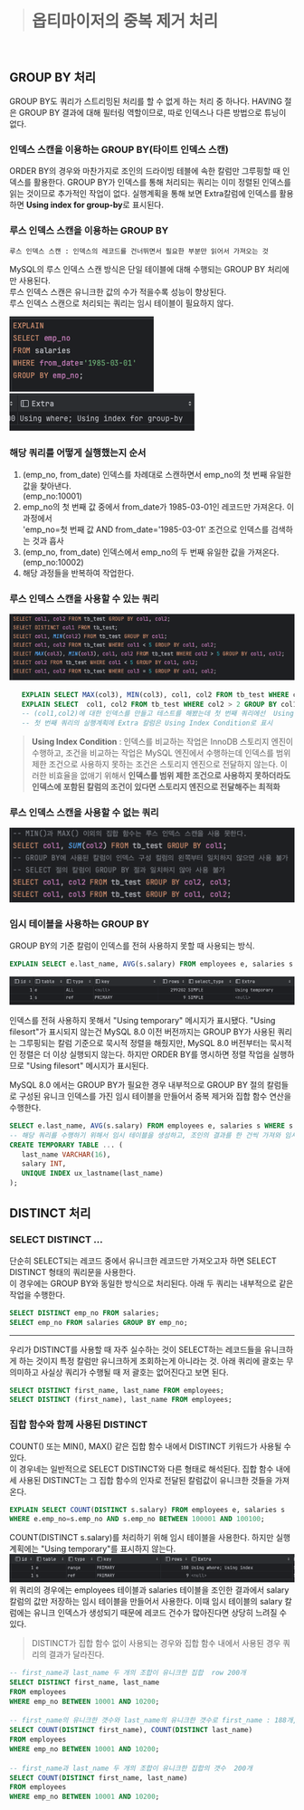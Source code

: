 ># 옵티마이저의 중복 제거 처리
<br>

## GROUP BY 처리
GROUP BY도 쿼리가 스트리밍된 처리를 할 수 없게 하는 처리 중 하나다.
HAVING 절은 GROUP BY 결과에 대해 필터링 역할이므로, 따로 인덱스나 다른 방법으로 튜닝이 없다.

### 인덱스 스캔을 이용하는 GROUP BY(타이트 인덱스 스캔)
ORDER BY의 경우와 마찬가지로 조인의 드라이빙 테블에 속한 칼럼만 그루핑할 때 인덱스를 활용한다.
GROUP BY가 인덱스를 통해 처리되는 쿼리는 이미 정렬된 인덱스를 읽는 것이므로 추가적인 작업이 없다.
실행계획을 통해 보면 Extra칼럼에 인덱스를 활용하면 **Using index for group-by**로 표시된다.

### 루스 인덱스 스캔을 이용하는 GROUP BY
```
루스 인덱스 스캔 : 인덱스의 레코드를 건너뛰면서 필요한 부분만 읽어서 가져오는 것
```
MySQL의 루스 인덱스 스캔 방식은 단일 테이블에 대해 수행되는 GROUP BY 처리에만 사용된다.<br>
루스 인덱스 스캔은 유니크한 값의 수가 적을수록 성능이 향상된다. <br>
루스 인덱스 스캔으로 처리되는 쿼리는 임시 테이블이 필요하지 않다.

![group by 쿼리문](image.png)
![실행계획 결과](image-1.png)

### 해당 쿼리를 어떻게 실행했는지 순서

1. (emp_no, from_date) 인덱스를 차례대로 스캔하면서 emp_no의 첫 번째 유일한 값을 찾아낸다. <br>(emp_no:10001)
2. emp_no의 첫 번째 값 중에서 from_date가 1985-03-01인 레코드만 가져온다. 이 과정에서 <br>
   'emp_no=첫 번째 값 AND from_date='1985-03-01' 조건으로 인덱스를 검색하는 것과 흡사
3. (emp_no, from_date) 인덱스에서 emp_no의 두 번째 유일한 값을 가져온다.(emp_no:10002)
4. 해당 과정들을 반복하여 작업한다.

### 루스 인덱스 스캔을 사용할 수 있는 쿼리
![루스 인덱스 스캔을 사용할 수 있는 쿼리](image-2.png)
```sql
   EXPLAIN SELECT MAX(col3), MIN(col3), col1, col2 FROM tb_test WHERE col2 > 2 GROUP BY col1, col2;
   EXPLAIN SELECT  col1, col2 FROM tb_test WHERE col2 > 2 GROUP BY col1, col2;
   -- (col1,col2)에 대한 인덱스를 만들고 테스트를 해봤는데 첫 번째 쿼리에선  Using index for group-by이 나오지 않음
   -- 첫 번째 쿼리의 실행계획에 Extra 칼럼은 Using Index Condition로 표시 
```
>**Using Index Condition** : 인덱스를 비교하는 작업은 InnoDB 스토리지 엔진이 수행하고, 조건을 비교하는 작업은 MySQL 엔진에서 수행하는데 인덱스를 범위 제한 조건으로 사용하지 못하는 조건은 스토리지 엔진으로 전달하지 않는다. 이러한 비효율을 없애기 위해서 **인덱스를 범위 제한 조건으로 사용하지 못하더라도 인덱스에 포함된 칼럼의 조건이 있다면 스토리지 엔진으로 전달해주는 최적화**

### 루스 인덱스 스캔을 사용할 수 없는 쿼리
![루스 인덱스 스캔을 사용할 수 없는 쿼리](image-3.png)

### 임시 테이블을 사용하는 GROUP BY
GROUP BY의 기준 칼럼이 인덱스를 전혀 사용하지 못할 때 사용되는 방식.
```sql
EXPLAIN SELECT e.last_name, AVG(s.salary) FROM employees e, salaries s WHERE s.emp_no=e.emp_no GROUP BY e.last_name;
```
![임시 테이블을 사용하는 GROUP BY 쿼리 실행 계획](image-4.png)

인덱스를 전혀 사용하지 못해서 "Using temporary" 메시지가 표시됐다.
"Using filesort"가 표시되지 않는건 MySQL 8.0 이전 버전까지는 GROUP BY가 사용된 쿼리는 그루핑되는 칼럼 기준으로 묵시적 정렬을 해줬지만, MySQL 8.0 버전부터는 묵시적인 정렬은 더 이상 실행되지 않는다. 하지만 ORDER BY를 명시하면 정렬 작업을 실행하므로 "Using filesort" 메시지가 표시된다.


MySQL 8.0 에서는 GROUP BY가 필요한 경우 내부적으로 GROUP BY 절의 칼럼들로 구성된 유니크 인덱스를 가진 임시 테이블을 만들어서 중복 제거와 집합 함수 연산을 수행한다. 

```sql
SELECT e.last_name, AVG(s.salary) FROM employees e, salaries s WHERE s.emp_no=e.emp_no GROUP BY e.last_name;
-- 해당 쿼리를 수행하기 위해서 임시 테이블을 생성하고, 조인의 결과를 한 건씩 가져와 임시 테이블에서 중복 체크 하면서 INSERT 또는 UPDATE를 실행한다.
CREATE TEMPORARY TABLE ... (
   last_name VARCHAR(16),
   salary INT,
   UNIQUE INDEX ux_lastname(last_name)
);
```

## DISTINCT 처리
### SELECT DISTINCT ...
단순히 SELECT되는 레코드 중에서 유니크한 레코드만 가져오고자 하면 SELECT DISTINCT 형태의 쿼리문을 사용한다.<br>
이 경우에는 GROUP BY와 동일한 방식으로 처리된다. 아래 두 쿼리는 내부적으로 같은 작업을 수행한다.
```sql
SELECT DISTINCT emp_no FROM salaries;
SELECT emp_no FROM salaries GROUP BY emp_no;
```
---

우리가 DISTINCT를 사용할 때 자주 실수하는 것이 SELECT하는 레코드들을 유니크하게 하는 것이지 특정 칼럼만 유니크하게 조회하는게 아니라는 것. 아래 쿼리에 괄호는 무의미하고 사실상 쿼리가 수행될 때 저 괄호는 없어진다고 보면 된다.
```sql
SELECT DISTINCT first_name, last_name FROM employees;
SELECT DISTINCT (first_name), last_name FROM employees;
```

### 집합 함수와 함께 사용된 DISTINCT
COUNT() 또는 MIN(), MAX() 같은 집합 함수 내에서 DISTINCT 키워드가 사용될 수 있다.<br>
이 경우네는 일반적으로 SELECT DISTINCT와 다른 형태로 해석된다. 집합 함수 내에세 사용된 DISTINCT는 그 집합 함수의 인자로 전달된 칼럼값이 유니크한 것들을 가져온다.

```sql
EXPLAIN SELECT COUNT(DISTINCT s.salary) FROM employees e, salaries s
WHERE e.emp_no=s.emp_no AND s.emp_no BETWEEN 100001 AND 100100;
```
COUNT(DISTINCT s.salary)를 처리하기 위해 임시 테이블을 사용한다. 하지만 실행 계획에는 "Using temporary"를 표시하지 않는다.
![COUNT(DISTINCT) 쿼리 실행계획](image-5.png)
위 쿼리의 경우에는 employees 테이블과 salaries 테이블을 조인한 결과에서 salary 칼럼의 값만 저장하는 임시 테이블을 만들어서 사용한다. 이때 임시 테이블의 salary 칼럼에는 유니크 인덱스가 생성되기 때문에 레코드 건수가 많아진다면 상당히 느려질 수 있다.

> DISTINCT가 집합 함수 없이 사용되는 경우와 집합 함수 내에서 사용된 경우 쿼리의 결과가 달라진다. 
```sql
-- first_name과 last_name 두 개의 조합이 유니크한 집합  row 200개
SELECT DISTINCT first_name, last_name
FROM employees
WHERE emp_no BETWEEN 10001 AND 10200;

-- first_name의 유니크한 갯수와 last_name의 유니크한 갯수로 first_name : 188개, last_name : 184개
SELECT COUNT(DISTINCT first_name), COUNT(DISTINCT last_name)
FROM employees
WHERE emp_no BETWEEN 10001 AND 10200;

-- first_name과 last_name 두 개의 조합이 유니크한 집합의 갯수  200개
SELECT COUNT(DISTINCT first_name, last_name)
FROM employees
WHERE emp_no BETWEEN 10001 AND 10200;
```



 

